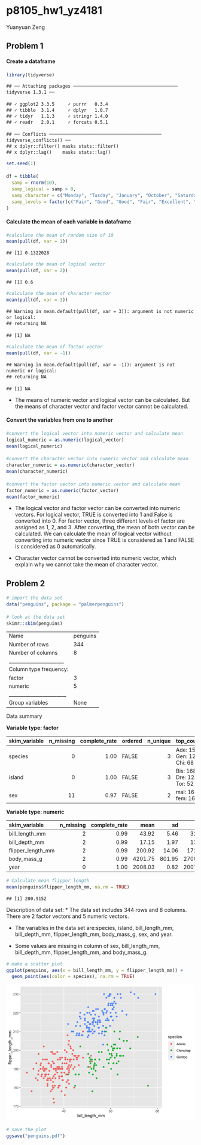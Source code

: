 p8105\_hw1\_yz4181
================
Yuanyuan Zeng

## Problem 1

#### Create a dataframe

``` r
library(tidyverse)
```

    ## ── Attaching packages ─────────────────────────────────────── tidyverse 1.3.1 ──

    ## ✓ ggplot2 3.3.5     ✓ purrr   0.3.4
    ## ✓ tibble  3.1.4     ✓ dplyr   1.0.7
    ## ✓ tidyr   1.1.3     ✓ stringr 1.4.0
    ## ✓ readr   2.0.1     ✓ forcats 0.5.1

    ## ── Conflicts ────────────────────────────────────────── tidyverse_conflicts() ──
    ## x dplyr::filter() masks stats::filter()
    ## x dplyr::lag()    masks stats::lag()

``` r
set.seed(1)

df = tibble(
  samp = rnorm(10),
  samp_logical = samp > 0,
  samp_character = c("Monday", "Tusday", "January", "October", "Saturday", "June", "Friday", "April", "March", "Sunday" ),
  samp_levels = factor(c("Fair", "Good", "Good", "Fair", "Excellent", "Fair", "Good", "Excellent", "Fair", "Excellent"))
)
```

#### Calculate the mean of each variable in dataframe

``` r
#calculate the mean of random size of 10
mean(pull(df, var = 1))
```

    ## [1] 0.1322028

``` r
#calculate the mean of logical vector
mean(pull(df, var = 2))
```

    ## [1] 0.6

``` r
#calculate the mean of character vector
mean(pull(df, var = 3))
```

    ## Warning in mean.default(pull(df, var = 3)): argument is not numeric or logical:
    ## returning NA

    ## [1] NA

``` r
#calculate the mean of factor vector
mean(pull(df, var = -1))
```

    ## Warning in mean.default(pull(df, var = -1)): argument is not numeric or logical:
    ## returning NA

    ## [1] NA

-   The means of numeric vector and logical vector can be calculated.
    But the means of character vector and factor vector cannot be
    calculated.

#### Convert the variables from one to another

``` r
#convert the logical vector into numeric vector and calculate mean
logical_numeric = as.numeric(logical_vector)
mean(logical_numeric)

#convert the character vector into numeric vector and calculate mean
character_numeric = as.numeric(character_vector)
mean(character_numeric)

#convert the factor vector into numeric vector and calculate mean
factor_numeric = as.numeric(factor_vector)
mean(factor_numeric)
```

-   The logical vector and factor vector can be converted into numeric
    vectors. For logical vector, TRUE is converted into 1 and False is
    converted into 0. For factor vector, three different levels of
    factor are assigned as 1, 2, and 3. After converting, the mean of
    both vector can be calculated. We can calculate the mean of logical
    vector without converting into numeric vector since TRUE is
    considered as 1 and FALSE is considered as 0 automatically.

-   Character vector cannot be converted into numeric vector, which
    explain why we cannot take the mean of character vector.

## Problem 2

``` r
# import the data set
data("penguins", package = "palmerpenguins")

# look at the data set
skimr::skim(penguins)
```

|                                                  |          |
|:-------------------------------------------------|:---------|
| Name                                             | penguins |
| Number of rows                                   | 344      |
| Number of columns                                | 8        |
| \_\_\_\_\_\_\_\_\_\_\_\_\_\_\_\_\_\_\_\_\_\_\_   |          |
| Column type frequency:                           |          |
| factor                                           | 3        |
| numeric                                          | 5        |
| \_\_\_\_\_\_\_\_\_\_\_\_\_\_\_\_\_\_\_\_\_\_\_\_ |          |
| Group variables                                  | None     |

Data summary

**Variable type: factor**

| skim\_variable | n\_missing | complete\_rate | ordered | n\_unique | top\_counts                 |
|:---------------|-----------:|---------------:|:--------|----------:|:----------------------------|
| species        |          0 |           1.00 | FALSE   |         3 | Ade: 152, Gen: 124, Chi: 68 |
| island         |          0 |           1.00 | FALSE   |         3 | Bis: 168, Dre: 124, Tor: 52 |
| sex            |         11 |           0.97 | FALSE   |         2 | mal: 168, fem: 165          |

**Variable type: numeric**

| skim\_variable      | n\_missing | complete\_rate |    mean |     sd |     p0 |     p25 |     p50 |    p75 |   p100 | hist  |
|:--------------------|-----------:|---------------:|--------:|-------:|-------:|--------:|--------:|-------:|-------:|:------|
| bill\_length\_mm    |          2 |           0.99 |   43.92 |   5.46 |   32.1 |   39.23 |   44.45 |   48.5 |   59.6 | ▃▇▇▆▁ |
| bill\_depth\_mm     |          2 |           0.99 |   17.15 |   1.97 |   13.1 |   15.60 |   17.30 |   18.7 |   21.5 | ▅▅▇▇▂ |
| flipper\_length\_mm |          2 |           0.99 |  200.92 |  14.06 |  172.0 |  190.00 |  197.00 |  213.0 |  231.0 | ▂▇▃▅▂ |
| body\_mass\_g       |          2 |           0.99 | 4201.75 | 801.95 | 2700.0 | 3550.00 | 4050.00 | 4750.0 | 6300.0 | ▃▇▆▃▂ |
| year                |          0 |           1.00 | 2008.03 |   0.82 | 2007.0 | 2007.00 | 2008.00 | 2009.0 | 2009.0 | ▇▁▇▁▇ |

``` r
# Calculate mean flipper length
mean(penguins$flipper_length_mm, na.rm = TRUE)
```

    ## [1] 200.9152

Description of data set: \* The data set includes 344 rows and 8
columns. There are 2 factor vectors and 5 numeric vectors.

-   The variables in the data set are:species, island, bill\_length\_mm,
    bill\_depth\_mm, flipper\_length\_mm, body\_mass\_g, sex, and year.

-   Some values are missing in column of sex, bill\_length\_mm,
    bill\_depth\_mm, flipper\_length\_mm, and body\_mass\_g.

``` r
# make a scatter plot
ggplot(penguins, aes(x = bill_length_mm, y = flipper_length_mm)) +
  geom_point(aes(color = species), na.rm = TRUE)
```

![](p8105_hw1_yz4181_files/figure-gfm/unnamed-chunk-6-1.png)<!-- -->

``` r
# save the plot
ggsave("penguins.pdf")
```
